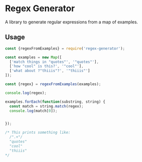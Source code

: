 # Regex Generator

A library to generate regular expressions from a map of examples.

## Usage

```js
const {regexFromExamples} = require('regex-generator');

const examples = new Map([
  ['match things in "quotes"', '"quotes"'],
  ['how "cool" is this?', '"cool"'],
  ['what about ?"thiiis"?', '"thiiis"']
]);

const {regex} = regexFromExamples(examples);

console.log(regex);

examples.forEach(function(substring, string) {
  const match = string.match(regex);
  console.log(match[0]);


});

/* This prints something like:
  /".+"/
  "quotes"
  "cool"
  "thiiis"
*/
```
